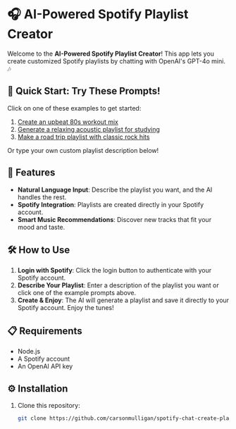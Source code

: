# 🎧 AI-Powered Spotify Playlist Creator

Welcome to the **AI-Powered Spotify Playlist Creator**! This app lets you create customized Spotify playlists by chatting with OpenAI's GPT-4o mini. 🎶

## 🎵 Quick Start: Try These Prompts!

Click on one of these examples to get started:

1. [Create an upbeat 80s workout mix](#)
2. [Generate a relaxing acoustic playlist for studying](#)
3. [Make a road trip playlist with classic rock hits](#)

Or type your own custom playlist description below!

## 🚀 Features

- **Natural Language Input**: Describe the playlist you want, and the AI handles the rest.
- **Spotify Integration**: Playlists are created directly in your Spotify account.
- **Smart Music Recommendations**: Discover new tracks that fit your mood and taste.

## 🛠️ How to Use

1. **Login with Spotify**: Click the login button to authenticate with your Spotify account.
2. **Describe Your Playlist**: Enter a description of the playlist you want or click one of the example prompts above.
3. **Create & Enjoy**: The AI will generate a playlist and save it directly to your Spotify account. Enjoy the tunes!

## 📋 Requirements

- Node.js
- A Spotify account
- An OpenAI API key

## ⚙️ Installation

1. Clone this repository:
   ```bash
   git clone https://github.com/carsonmulligan/spotify-chat-create-playlist.git
